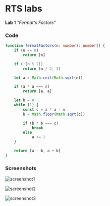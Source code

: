 # RTS labs

  <summary><b>Lab 1</b> <i>"Fermat's Factors"</i></summary>

### Code

```typescript
function fermatFactors(n: number): number[] {
    if (n <= 0)
        return [n]

    if (!(n % 2))
        return [n / 2, 2]

    let a = Math.ceil(Math.sqrt(n))

    if (a * a === n)
        return [a, a]

    let b = 0
    while (1) {
        const c = a * a - n
        b = Math.floor(Math.sqrt(c))

        if (b * b === c)
            break
        else
            a += 1
    }

    return [a - b, a + b]
}
```

### Screenshots

![screenshot1](./examples/fermatFactors/screenshot1.jpeg)

![screenshot2](./examples/fermatFactors/screenshot2.jpeg)

![screenshot3](./examples/fermatFactors/screenshot3.jpeg)

</details> 
